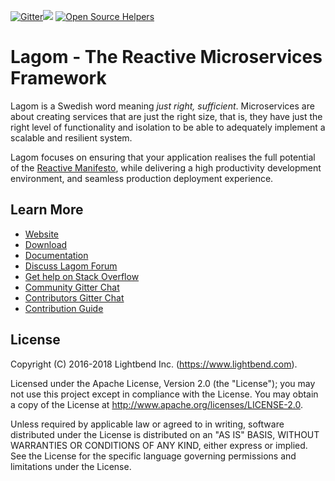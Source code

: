 [![Gitter](https://img.shields.io/gitter/room/gitterHQ/gitter.svg)](https://gitter.im/lagom/lagom?utm_source=badge&utm_medium=badge&utm_campaign=pr-badge&utm_content=badge)[<img src="https://img.shields.io/travis/lagom/lagom.svg"/>](https://travis-ci.org/lagom/lagom)
[![Open Source Helpers](https://www.codetriage.com/lagom/lagom/badges/users.svg)](https://www.codetriage.com/lagom/lagom)

# Lagom - The Reactive Microservices Framework

Lagom is a Swedish word meaning *just right, sufficient*. Microservices are about creating services that are just the right size, that is, they have just the right level of functionality and isolation to be able to adequately implement a scalable and resilient system.

Lagom focuses on ensuring that your application realises the full potential of the [Reactive Manifesto](http://reactivemanifesto.org), while delivering a high productivity development environment, and seamless production deployment experience.

## Learn More

* [Website](https://www.lagomframework.com)
* [Download](https://www.lagomframework.com/download.html)
* [Documentation](https://www.lagomframework.com/documentation)
* [Discuss Lagom Forum](https://discuss.lagomframework.com)
* [Get help on Stack Overflow](https://stackoverflow.com/questions/ask?tags=lagom)
* [Community Gitter Chat](https://gitter.im/lagom/lagom)
* [Contributors Gitter Chat](https://gitter.im/lagom/contributors)
* [Contribution Guide](CONTRIBUTING.md)

## License

Copyright (C) 2016-2018 Lightbend Inc. (https://www.lightbend.com).

Licensed under the Apache License, Version 2.0 (the "License"); you may not use this project except in compliance with the License. You may obtain a copy of the License at http://www.apache.org/licenses/LICENSE-2.0.

Unless required by applicable law or agreed to in writing, software distributed under the License is distributed on an "AS IS" BASIS, WITHOUT WARRANTIES OR CONDITIONS OF ANY KIND, either express or implied. See the License for the specific language governing permissions and limitations under the License.


